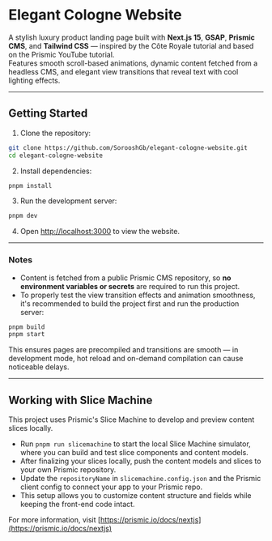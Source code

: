 # Elegant Cologne Website

A stylish luxury product landing page built with **Next.js 15**, **GSAP**, **Prismic CMS**, and **Tailwind CSS** — inspired by the Côte Royale tutorial and based on the Prismic YouTube tutorial.  
Features smooth scroll-based animations, dynamic content fetched from a headless CMS, and elegant view transitions that reveal text with cool lighting effects.

---

## Getting Started

1. Clone the repository:

```bash
git clone https://github.com/SorooshGb/elegant-cologne-website.git
cd elegant-cologne-website
```

2. Install dependencies:

```bash
pnpm install
```

3. Run the development server:

```bash
pnpm dev
```

4. Open [http://localhost:3000](http://localhost:3000) to view the website.

---

### Notes

- Content is fetched from a public Prismic CMS repository, so **no environment variables or secrets** are required to run this project.
- To properly test the view transition effects and animation smoothness, it's recommended to build the project first and run the production server:

```bash
pnpm build
pnpm start
```

This ensures pages are precompiled and transitions are smooth — in development mode, hot reload and on-demand compilation can cause noticeable delays.

---

## Working with Slice Machine

This project uses Prismic's Slice Machine to develop and preview content slices locally.

- Run `pnpm run slicemachine` to start the local Slice Machine simulator, where you can build and test slice components and content models.
- After finalizing your slices locally, push the content models and slices to your own Prismic repository.
- Update the `repositoryName` in `slicemachine.config.json` and the Prismic client config to connect your app to your Prismic repo.
- This setup allows you to customize content structure and fields while keeping the front-end code intact.

For more information, visit [https://prismic.io/docs/nextjs](https://prismic.io/docs/nextjs)
